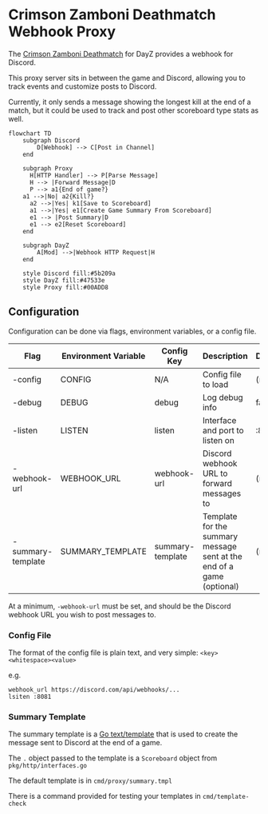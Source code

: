 # Crimson Zamboni Deathmatch Webhook Proxy

The [Crimson Zamboni Deathmatch](https://crimsonzamboni.com/deathmatch.html) for DayZ provides a webhook for Discord.

This proxy server sits in between the game and Discord, allowing you to track events and customize posts to Discord.

Currently, it only sends a message showing the longest kill at the end of a match, but it could be used to track and post other scoreboard type stats as well.

```mermaid
flowchart TD
    subgraph Discord
        D[Webhook] --> C[Post in Channel]
    end

    subgraph Proxy
      H[HTTP Handler] --> P[Parse Message]
      H --> |Forward Message|D
      P --> a1{End of game?}
    a1 -->|No| a2{Kill?}
      a2 -->|Yes| k1[Save to Scoreboard]
      a1 -->|Yes| e1[Create Game Summary From Scoreboard]
      e1 --> |Post Summary|D
      e1 --> e2[Reset Scoreboard]
    end
    
    subgraph DayZ
        A[Mod] -->|Webhook HTTP Request|H
    end
    
    style Discord fill:#5b209a
    style DayZ fill:#47533e
    style Proxy fill:#00ADD8
```

## Configuration

Configuration can be done via flags, environment variables, or a config file.

| Flag              | Environment Variable | Config Key       | Description                                                           | Default |
|-------------------|----------------------|------------------|-----------------------------------------------------------------------|---------|
| -config           | CONFIG               | N/A              | Config file to load                                                   | (none)  |
| -debug            | DEBUG                | debug            | Log debug info                                                        | false   |
| -listen           | LISTEN               | listen           | Interface and port to listen on                                       | :8080   |
| -webhook-url      | WEBHOOK_URL          | webhook-url      | Discord webhook URL to forward messages to                            | (none)  |
| -summary-template | SUMMARY_TEMPLATE     | summary-template | Template for the summary message sent at the end of a game (optional) | (none)  |

At a minimum, `-webhook-url` must be set, and should be the Discord webhook URL you wish to post messages to.

### Config File

The format of the config file is plain text, and very simple: `<key><whitespace><value>`

e.g.

```
webhook_url https://discord.com/api/webhooks/...
lsiten :8081
```

### Summary Template

The summary template is a [Go text/template](https://pkg.go.dev/text/template) that is used to create the message sent to Discord at the end of a game.

The `.` object passed to the template is a `Scoreboard` object from `pkg/http/interfaces.go`

The default template is in `cmd/proxy/summary.tmpl`

There is a command provided for testing your templates in `cmd/template-check`
